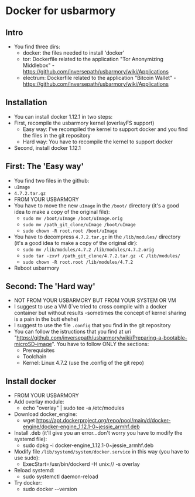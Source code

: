 Docker for usbarmory
====================

## Intro

- You find three dirs:
  - docker: the files needed to install 'docker'
  - tor: Dockerfile related to the application "Tor Anonymizing Middlebox" - https://github.com/inversepath/usbarmory/wiki/Applications
  - electrum: Dockerfile related to the application "Bitcoin Wallet" - https://github.com/inversepath/usbarmory/wiki/Applications

## Installation

- You can install docker 1.12.1 in two steps:
- First, recompile the usbarmory kernel (overlayFS support)
	- Easy way: I've recompiled the kernel to support docker and you find the files in the git repository
	- Hard way: You have to recompile the kernel to support docker
- Second, install docker 1.12.1

## First: The 'Easy way'
- You find two files in the github:
 - `uImage`
 - `4.7.2.tar.gz`
- FROM YOUR USBARMORY
- You have to move the new `uImage` in the `/boot/` directory (it's a good idea to make a copy of the original file):
  - `sudo mv /boot/uImage /boot/uImage.orig`
  - `sudo mv /path_git_clone/uImage /boot/uImage`
  - `sudo chown -R root.root /boot/uImage`
- You have to decompress `4.7.2.tar.gz` in the `/lib/modules/` directory (it's a good idea to make a copy of the original dir):
  - `sudo mv /lib/modules/4.7.2 /lib/modules/4.7.2.orig`
  - `sudo tar -zxvf /path_git_clone/4.7.2.tar.gz -C /lib/modules/`
  - `sudo chown -R root.root /lib/modules/4.7.2`
- Reboot usbarmory

## Second: The 'Hard way'
- NOT FROM YOUR USBARMORY BUT FROM YOUR SYSTEM OR VM
- I suggest to use a VM (I`ve tried to cross compile with a docker container but without results -sometimes the concept of kernel sharing is a pain in the butt ehehe)
- I suggest to use the file `.config` that you find in the git repository
- You can follow the istructions that you find at uri "https://github.com/inversepath/usbarmory/wiki/Preparing-a-bootable-microSD-image". You have to follow ONLY the sections:
	- Prerequisites
	- Toolchain
	- Kernel: Linux 4.7.2 (use the .config of the git repo)

## Install docker
- FROM YOUR USBARMORY
- Add overlay module:
  - echo "overlay" | sudo tee -a /etc/modules
- Download docker_engine:
  - wget https://apt.dockerproject.org/repo/pool/main/d/docker-engine/docker-engine_1.12.1-0~jessie_armhf.deb
- Install .deb (it'll give you an error...don't worry you have to modify the systemd file):
  - sudo dpkg -i docker-engine_1.12.1-0~jessie_armhf.deb
- Modify file `/lib/systemd/system/docker.service` in this way (you have to use sudo):
  - ExecStart=/usr/bin/dockerd -H unix:// -s overlay  
- Reload systemd:
  - sudo systemctl daemon-reload
- Try docker:
  - sudo docker --version
